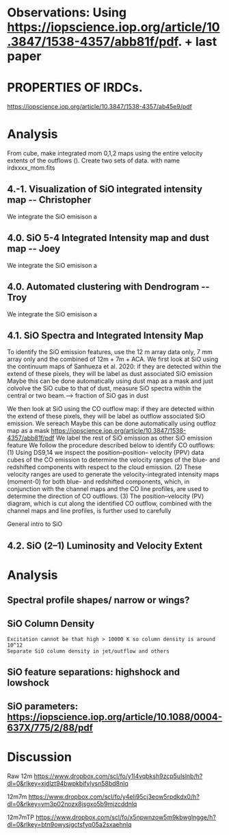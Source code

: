 
# Observations: Using https://iopscience.iop.org/article/10.3847/1538-4357/abb81f/pdf. + last paper
# PROPERTIES OF IRDCs.
https://iopscience.iop.org/article/10.3847/1538-4357/ab45e9/pdf

# Analysis

From cube, make integrated mom 0,1,2 maps using the entire velocity extents of the outflows ().
Create two sets of data. with name irdxxxx_mom.fits

## 4.-1. Visualization of SiO integrated intensity map -- Christopher 
We integrate the SiO emisison a


## 4.0. SiO 5-4 Integrated Intensity map and dust map -- Joey
We integrate the SiO emisison a

## 4.0. Automated clustering with Dendrogram -- Troy
We integrate the SiO emisison a


## 4.1. SiO Spectra and Integrated Intensity Map
To identify the SiO emission features, use the 12 m array data only, 7 mm array only and the combined of 12m + 7m + ACA. 
We first look at SiO using the continuum maps of Sanhueza et al. 2020: if they are detected within the extend of these pixels, they will be label as dust associated SiO emission
Maybe this can be done automatically using dust map as a mask and just colvolve the SiO cube to that of dust, measure SiO spectra within the central or two beam.--> fraction of SiO gas in dust


We then look at SiO using the CO outflow map: if they are detected within the extend of these pixels, they will be label as outflow associated SiO emission. We sereach
Maybe this can be done automatically using outfloz map as a mask https://iopscience.iop.org/article/10.3847/1538-4357/abb81f/pdf
We label the rest of SiO emission as other SiO emission feature
We follow the procedure described below to identify CO outflows: (1) Using DS9,14 we inspect the position–position– velocity (PPV) data cubes of the CO emission to determine the velocity ranges of the blue- and redshifted components with respect to the cloud emission. (2) These velocity ranges are used to generate the velocity-integrated intensity maps (moment-0) for both blue- and redshifted components, which, in conjunction with the channel maps and the CO line profiles, are used to determine the direction of CO outflows. (3) The position–velocity (PV) diagram, which is cut along the identified CO outflow, combined with the channel maps and line profiles, is further used to carefully

General intro to SiO


## 4.2. SiO (2–1) Luminosity and Velocity Extent

# Analysis

## Spectral profile shapes/ narrow or wings?
## SiO Column Density
    Excitation cannot be that high > 10000 K so column density is around 10^12
    Separate SiO column density in jet/outflow and others
## SiO feature separations: highshock and lowshock
## SiO parameters: https://iopscience.iop.org/article/10.1088/0004-637X/775/2/88/pdf

# Discussion



Raw
12m
https://www.dropbox.com/scl/fo/y1l4vqbksh9zcp5ulslnb/h?dl=0&rlkey=xjdlzt94bwpkbifvlysn58bd8nlq


12m7m
https://www.dropbox.com/scl/fo/y4eli95cj3eow5rpdkdx0/h?dl=0&rlkey=vm3p02nozx8jsgxo5b9mjzcddnlq

12m7mTP
https://www.dropbox.com/scl/fo/x5npwnzow5m9kbwglngge/h?dl=0&rlkey=btn9owysjgctsfyq05a2sxaehnlq

